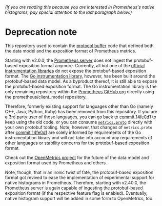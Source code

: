 _(If you are reading this because you are interested in Prometheus's native
histograms, pay special attention to the last paragraph below.)_

# Deprecation note

This repository used to contain the [protocol
buffer](https://developers.google.com/protocol-buffers) code that defined both
the data model and the exposition format of Prometheus metrics.

Starting with v2.0.0, the [Prometheus
server](https://github.com/prometheus/prometheus) does not ingest the
protobuf-based exposition format anymore. Currently, all but one of the
[official instrumentation
libraries](https://prometheus.io/docs/instrumenting/clientlibs/) do not expose
the protobuf-based exposition format. The [Go instrumentation
library](https://github.com/prometheus/client_golang), however, has been built
around the protobuf-based data model. As a byproduct thereof, it is still able
to expose the protobuf-based exposition format. The Go instrumentation library
is the only remaining repository within the [Prometheus GitHub
org](https://github.com/prometheus) directly using the prometheus/client_model
repository.

Therefore, formerly existing support for languages other than Go (namely C++,
Java, Python, Ruby) has been removed from this repository. If you are a 3rd
party user of those languages, you can go back to [commit
14fe0d1](https://github.com/prometheus/client_model/commit/14fe0d1b01d4d5fc031dd4bec1823bd3ebbe8016)
to keep using the old code, or you can consume
[`metrics.proto`](https://github.com/prometheus/client_model/blob/master/metrics.proto)
directly with your own protobuf tooling. Note, however, that changes of
`metrics.proto` after [commit
14fe0d1](https://github.com/prometheus/client_model/commit/14fe0d1b01d4d5fc031dd4bec1823bd3ebbe8016)
are solely informed by requirements of the Go instrumentation library and will
not take into account any requirements of other languages or stability concerns
for the protobuf-based exposition format.

Check out the [OpenMetrics project](https://openmetrics.io/) for the future of
the data model and exposition format used by Prometheus and others.

Note, though, that in an ironic twist of fate, the protobuf-based exposition
format got revived to ease the implementation of experimental support for
native histograms in Prometheus. Therefore, starting with v2.40.0, the
Prometheus server is again capable of ingesting the protobuf-based exposition
format (if the respective feature flag is enabled). Eventually, native
histogram support will be added in some form to OpenMetrics, too.
